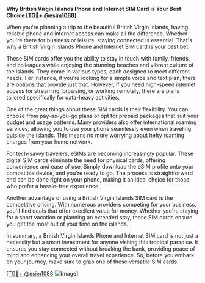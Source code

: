 **Why British Virgin Islands Phone and Internet SIM Card is Your Best Choice [[TG💪+ @esim1088](https://t.me/s/esim1088)]**

When you're planning a trip to the beautiful British Virgin Islands, having reliable phone and internet access can make all the difference. Whether you're there for business or leisure, staying connected is essential. That's why a British Virgin Islands Phone and Internet SIM card is your best bet.

These SIM cards offer you the ability to stay in touch with family, friends, and colleagues while enjoying the stunning beaches and vibrant culture of the islands. They come in various types, each designed to meet different needs. For instance, if you're looking for a simple voice and text plan, there are options that provide just that. However, if you need high-speed internet access for streaming, browsing, or working remotely, there are plans tailored specifically for data-heavy activities.

One of the great things about these SIM cards is their flexibility. You can choose from pay-as-you-go plans or opt for prepaid packages that suit your budget and usage patterns. Many providers also offer international roaming services, allowing you to use your phone seamlessly even when traveling outside the islands. This means no more worrying about hefty roaming charges from your home network.

For tech-savvy travelers, eSIMs are becoming increasingly popular. These digital SIM cards eliminate the need for physical cards, offering convenience and ease of use. Simply download the eSIM profile onto your compatible device, and you're ready to go. The process is straightforward and can be done right on your phone, making it an ideal choice for those who prefer a hassle-free experience.

Another advantage of using a British Virgin Islands SIM card is the competitive pricing. With numerous providers competing for your business, you'll find deals that offer excellent value for money. Whether you're staying for a short vacation or planning an extended stay, these SIM cards ensure you get the most out of your time on the islands.

In summary, a British Virgin Islands Phone and Internet SIM card is not just a necessity but a smart investment for anyone visiting this tropical paradise. It ensures you stay connected without breaking the bank, providing peace of mind and enhancing your overall travel experience. So, before you embark on your journey, make sure to grab one of these versatile SIM cards.

[[TG💪+ @esim1088](https://t.me/s/esim1088) ![Image](https://i.postimg.cc/Y0z9fWf4/image.png)]